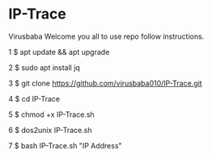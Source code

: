 # IP-Trace
Virusbaba Welcome you all to use repo follow instructions.

1
$ apt update && apt upgrade

2
$ sudo apt install jq

3
$ git clone https://github.com/virusbaba010/IP-Trace.git

4
$ cd IP-Trace

5
$ chmod +x IP-Trace.sh

6
$ dos2unix IP-Trace.sh

7
$ bash IP-Trace.sh "IP Address"
